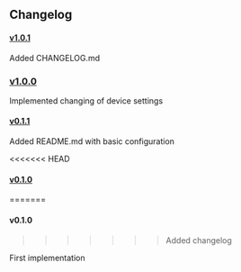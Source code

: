 ## Changelog

#### [v1.0.1](https://github.com/derjayjay/homebridge-keylights/compare/v1.0.0...v1.0.1)

Added CHANGELOG.md

### [v1.0.0](https://github.com/derjayjay/homebridge-keylights/compare/v0.1.1...v1.0.0)

Implemented changing of device settings

#### [v0.1.1](https://github.com/derjayjay/homebridge-keylights/compare/v0.1.0...v0.1.1)

Added README.md with basic configuration

<<<<<<< HEAD
#### [v0.1.0](https://github.com/derjayjay/homebridge-keylights/compare/99da1a3...v0.1.0)
=======
#### v0.1.0
>>>>>>> Added changelog

First implementation
